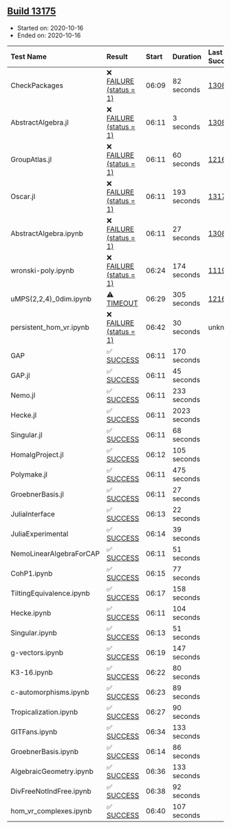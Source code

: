 ## [Build 13175](https://oscarci.mathematik.uni-kl.de/job/oscar/13175/)

* Started on: 2020-10-16
* Ended on: 2020-10-16

| Test Name    | Result | Start | Duration | Last Success | First Failure |
|:-------------|:-------|:------|:---------|:-------------|:--------------|
| CheckPackages | ❌ [FAILURE (status = 1)](https://oscarci.mathematik.uni-kl.de/job/oscar/13175/artifact/logs/build-13175/CheckPackages.log) | 06:09 | 82 seconds | [13085](https://oscarci.mathematik.uni-kl.de/job/oscar/13085/) | [13086](https://oscarci.mathematik.uni-kl.de/job/oscar/13086/) |
| AbstractAlgebra.jl | ❌ [FAILURE (status = 1)](https://oscarci.mathematik.uni-kl.de/job/oscar/13175/artifact/logs/build-13175/AbstractAlgebra.jl.log) | 06:11 | 3 seconds | [13085](https://oscarci.mathematik.uni-kl.de/job/oscar/13085/) | [13086](https://oscarci.mathematik.uni-kl.de/job/oscar/13086/) |
| GroupAtlas.jl | ❌ [FAILURE (status = 1)](https://oscarci.mathematik.uni-kl.de/job/oscar/13175/artifact/logs/build-13175/GroupAtlas.jl.log) | 06:11 | 60 seconds | [12167](https://oscarci.mathematik.uni-kl.de/job/oscar/12167/) | [12168](https://oscarci.mathematik.uni-kl.de/job/oscar/12168/) |
| Oscar.jl | ❌ [FAILURE (status = 1)](https://oscarci.mathematik.uni-kl.de/job/oscar/13175/artifact/logs/build-13175/Oscar.jl.log) | 06:11 | 193 seconds | [13174](https://oscarci.mathematik.uni-kl.de/job/oscar/13174/) | [13175](https://oscarci.mathematik.uni-kl.de/job/oscar/13175/) |
| AbstractAlgebra.ipynb | ❌ [FAILURE (status = 1)](https://oscarci.mathematik.uni-kl.de/job/oscar/13175/artifact/logs/build-13175/AbstractAlgebra.ipynb.log) | 06:11 | 27 seconds | [13085](https://oscarci.mathematik.uni-kl.de/job/oscar/13085/) | [13086](https://oscarci.mathematik.uni-kl.de/job/oscar/13086/) |
| wronski-poly.ipynb | ❌ [FAILURE (status = 1)](https://oscarci.mathematik.uni-kl.de/job/oscar/13175/artifact/logs/build-13175/wronski-poly.ipynb.log) | 06:24 | 174 seconds | [11192](https://oscarci.mathematik.uni-kl.de/job/oscar/11192/) | [11193](https://oscarci.mathematik.uni-kl.de/job/oscar/11193/) |
| uMPS(2,2,4)_0dim.ipynb | ⚠ [TIMEOUT](https://oscarci.mathematik.uni-kl.de/job/oscar/13175/artifact/logs/build-13175/uMPS-2-2-4-_0dim.ipynb.log) | 06:29 | 305 seconds | [12167](https://oscarci.mathematik.uni-kl.de/job/oscar/12167/) | [12168](https://oscarci.mathematik.uni-kl.de/job/oscar/12168/) |
| persistent_hom_vr.ipynb | ❌ [FAILURE (status = 1)](https://oscarci.mathematik.uni-kl.de/job/oscar/13175/artifact/logs/build-13175/persistent_hom_vr.ipynb.log) | 06:42 | 30 seconds | unknown | unknown |
| GAP | ✅ [SUCCESS](https://oscarci.mathematik.uni-kl.de/job/oscar/13175/artifact/logs/build-13175/GAP.log) | 06:11 | 170 seconds |  |  |
| GAP.jl | ✅ [SUCCESS](https://oscarci.mathematik.uni-kl.de/job/oscar/13175/artifact/logs/build-13175/GAP.jl.log) | 06:11 | 45 seconds |  |  |
| Nemo.jl | ✅ [SUCCESS](https://oscarci.mathematik.uni-kl.de/job/oscar/13175/artifact/logs/build-13175/Nemo.jl.log) | 06:11 | 233 seconds |  |  |
| Hecke.jl | ✅ [SUCCESS](https://oscarci.mathematik.uni-kl.de/job/oscar/13175/artifact/logs/build-13175/Hecke.jl.log) | 06:11 | 2023 seconds |  |  |
| Singular.jl | ✅ [SUCCESS](https://oscarci.mathematik.uni-kl.de/job/oscar/13175/artifact/logs/build-13175/Singular.jl.log) | 06:11 | 68 seconds |  |  |
| HomalgProject.jl | ✅ [SUCCESS](https://oscarci.mathematik.uni-kl.de/job/oscar/13175/artifact/logs/build-13175/HomalgProject.jl.log) | 06:12 | 105 seconds |  |  |
| Polymake.jl | ✅ [SUCCESS](https://oscarci.mathematik.uni-kl.de/job/oscar/13175/artifact/logs/build-13175/Polymake.jl.log) | 06:11 | 475 seconds |  |  |
| GroebnerBasis.jl | ✅ [SUCCESS](https://oscarci.mathematik.uni-kl.de/job/oscar/13175/artifact/logs/build-13175/GroebnerBasis.jl.log) | 06:11 | 27 seconds |  |  |
| JuliaInterface | ✅ [SUCCESS](https://oscarci.mathematik.uni-kl.de/job/oscar/13175/artifact/logs/build-13175/JuliaInterface.log) | 06:13 | 22 seconds |  |  |
| JuliaExperimental | ✅ [SUCCESS](https://oscarci.mathematik.uni-kl.de/job/oscar/13175/artifact/logs/build-13175/JuliaExperimental.log) | 06:14 | 39 seconds |  |  |
| NemoLinearAlgebraForCAP | ✅ [SUCCESS](https://oscarci.mathematik.uni-kl.de/job/oscar/13175/artifact/logs/build-13175/NemoLinearAlgebraForCAP.log) | 06:11 | 51 seconds |  |  |
| CohP1.ipynb | ✅ [SUCCESS](https://oscarci.mathematik.uni-kl.de/job/oscar/13175/artifact/logs/build-13175/CohP1.ipynb.log) | 06:15 | 77 seconds |  |  |
| TiltingEquivalence.ipynb | ✅ [SUCCESS](https://oscarci.mathematik.uni-kl.de/job/oscar/13175/artifact/logs/build-13175/TiltingEquivalence.ipynb.log) | 06:17 | 158 seconds |  |  |
| Hecke.ipynb | ✅ [SUCCESS](https://oscarci.mathematik.uni-kl.de/job/oscar/13175/artifact/logs/build-13175/Hecke.ipynb.log) | 06:11 | 104 seconds |  |  |
| Singular.ipynb | ✅ [SUCCESS](https://oscarci.mathematik.uni-kl.de/job/oscar/13175/artifact/logs/build-13175/Singular.ipynb.log) | 06:13 | 51 seconds |  |  |
| g-vectors.ipynb | ✅ [SUCCESS](https://oscarci.mathematik.uni-kl.de/job/oscar/13175/artifact/logs/build-13175/g-vectors.ipynb.log) | 06:19 | 147 seconds |  |  |
| K3-16.ipynb | ✅ [SUCCESS](https://oscarci.mathematik.uni-kl.de/job/oscar/13175/artifact/logs/build-13175/K3-16.ipynb.log) | 06:22 | 80 seconds |  |  |
| c-automorphisms.ipynb | ✅ [SUCCESS](https://oscarci.mathematik.uni-kl.de/job/oscar/13175/artifact/logs/build-13175/c-automorphisms.ipynb.log) | 06:23 | 89 seconds |  |  |
| Tropicalization.ipynb | ✅ [SUCCESS](https://oscarci.mathematik.uni-kl.de/job/oscar/13175/artifact/logs/build-13175/Tropicalization.ipynb.log) | 06:27 | 90 seconds |  |  |
| GITFans.ipynb | ✅ [SUCCESS](https://oscarci.mathematik.uni-kl.de/job/oscar/13175/artifact/logs/build-13175/GITFans.ipynb.log) | 06:34 | 133 seconds |  |  |
| GroebnerBasis.ipynb | ✅ [SUCCESS](https://oscarci.mathematik.uni-kl.de/job/oscar/13175/artifact/logs/build-13175/GroebnerBasis.ipynb.log) | 06:14 | 86 seconds |  |  |
| AlgebraicGeometry.ipynb | ✅ [SUCCESS](https://oscarci.mathematik.uni-kl.de/job/oscar/13175/artifact/logs/build-13175/AlgebraicGeometry.ipynb.log) | 06:36 | 133 seconds |  |  |
| DivFreeNotIndFree.ipynb | ✅ [SUCCESS](https://oscarci.mathematik.uni-kl.de/job/oscar/13175/artifact/logs/build-13175/DivFreeNotIndFree.ipynb.log) | 06:38 | 92 seconds |  |  |
| hom_vr_complexes.ipynb | ✅ [SUCCESS](https://oscarci.mathematik.uni-kl.de/job/oscar/13175/artifact/logs/build-13175/hom_vr_complexes.ipynb.log) | 06:40 | 107 seconds |  |  |
